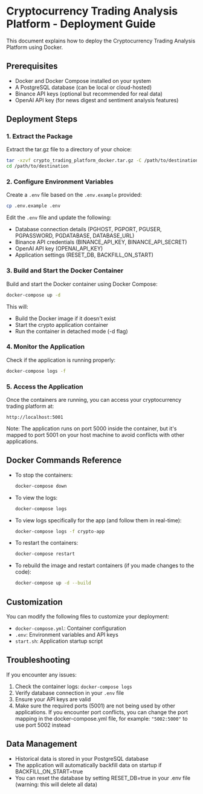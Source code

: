 # Cryptocurrency Trading Analysis Platform - Deployment Guide

This document explains how to deploy the Cryptocurrency Trading Analysis Platform using Docker.

## Prerequisites

- Docker and Docker Compose installed on your system
- A PostgreSQL database (can be local or cloud-hosted)
- Binance API keys (optional but recommended for real data)
- OpenAI API key (for news digest and sentiment analysis features)

## Deployment Steps

### 1. Extract the Package

Extract the tar.gz file to a directory of your choice:

```bash
tar -xzvf crypto_trading_platform_docker.tar.gz -C /path/to/destination
cd /path/to/destination
```

### 2. Configure Environment Variables

Create a `.env` file based on the `.env.example` provided:

```bash
cp .env.example .env
```

Edit the `.env` file and update the following:

- Database connection details (PGHOST, PGPORT, PGUSER, PGPASSWORD, PGDATABASE, DATABASE_URL)
- Binance API credentials (BINANCE_API_KEY, BINANCE_API_SECRET)
- OpenAI API key (OPENAI_API_KEY)
- Application settings (RESET_DB, BACKFILL_ON_START)

### 3. Build and Start the Docker Container

Build and start the Docker container using Docker Compose:

```bash
docker-compose up -d
```

This will:
- Build the Docker image if it doesn't exist
- Start the crypto application container
- Run the container in detached mode (-d flag)

### 4. Monitor the Application

Check if the application is running properly:

```bash
docker-compose logs -f
```

### 5. Access the Application

Once the containers are running, you can access your cryptocurrency trading platform at:

```
http://localhost:5001
```

Note: The application runs on port 5000 inside the container, but it's mapped to port 5001 on your host machine to avoid conflicts with other applications.

## Docker Commands Reference

- To stop the containers:
  ```bash
  docker-compose down
  ```

- To view the logs:
  ```bash
  docker-compose logs
  ```

- To view logs specifically for the app (and follow them in real-time):
  ```bash
  docker-compose logs -f crypto-app
  ```

- To restart the containers:
  ```bash
  docker-compose restart
  ```

- To rebuild the image and restart containers (if you made changes to the code):
  ```bash
  docker-compose up -d --build
  ```

## Customization

You can modify the following files to customize your deployment:

- `docker-compose.yml`: Container configuration
- `.env`: Environment variables and API keys
- `start.sh`: Application startup script

## Troubleshooting

If you encounter any issues:

1. Check the container logs: `docker-compose logs`
2. Verify database connection in your `.env` file
3. Ensure your API keys are valid
4. Make sure the required ports (5001) are not being used by other applications. If you encounter port conflicts, you can change the port mapping in the docker-compose.yml file, for example: `"5002:5000"` to use port 5002 instead

## Data Management

- Historical data is stored in your PostgreSQL database
- The application will automatically backfill data on startup if BACKFILL_ON_START=true
- You can reset the database by setting RESET_DB=true in your .env file (warning: this will delete all data)